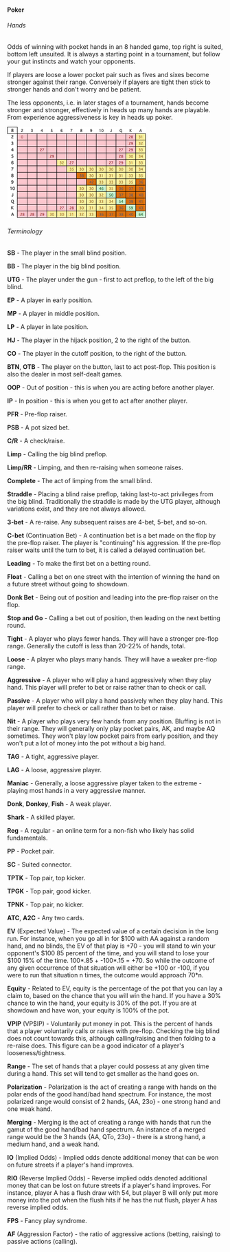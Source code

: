 #### Poker

###### Hands

Odds of winning with pocket hands in an 8 handed game, top right is suited, bottom left unsuited. It is always a starting point in a tournament, but follow your gut instincts and watch your opponents. 

If players are loose a lower pocket pair such as fives and sixes become stronger against their range. Conversely if players are tight then stick to stronger hands and don't worry and be patient.

The less opponents, i.e. in later stages of a tournament, hands become stronger and stronger, effectively in heads up many hands are playable. From experience aggressiveness is key in heads up poker.


![Poker Hands Player 8 handed](/PokerHands.png "Odds of winning with pocket hands in an 8 handed game")

###### Terminology

**SB** - The player in the small blind position.

**BB** - The player in the big blind position.

**UTG** - The player under the gun - first to act preflop, to the left of the big blind.

**EP** - A player in early position.

**MP** - A player in middle position.

**LP** - A player in late position.

**HJ** - The player in the hijack position, 2 to the right of the button.

**CO** - The player in the cutoff position, to the right of the button.

**BTN**, **OTB** - The player on the button, last to act post-flop. This position is also the dealer in most self-dealt games.

**OOP** - Out of position - this is when you are acting before another player.

**IP** - In position - this is when you get to act after another player.

**PFR** - Pre-flop raiser.

**PSB** - A pot sized bet.

**C/R** - A check/raise.

**Limp** - Calling the big blind preflop.

**Limp/RR** - Limping, and then re-raising when someone raises.

**Complete** - The act of limping from the small blind.

**Straddle** - Placing a blind raise preflop, taking last-to-act privileges from the big blind. Traditionally the straddle is made by the UTG player, although variations exist, and they are not always allowed.

**3-bet** - A re-raise. Any subsequent raises are 4-bet, 5-bet, and so-on.

**C-bet** (Continuation Bet) - A continuation bet is a bet made on the flop by the pre-flop raiser. The player is "continuing" his aggression. If the pre-flop raiser waits until the turn to bet, it is called a delayed continuation bet.

**Leading** - To make the first bet on a betting round.

**Float** - Calling a bet on one street with the intention of winning the hand on a future street without going to showdown.

**Donk Bet** - Being out of position and leading into the pre-flop raiser on the flop.

**Stop and Go** - Calling a bet out of position, then leading on the next betting round.

**Tight** - A player who plays fewer hands. They will have a stronger pre-flop range. Generally the cutoff is less than 20-22% of hands, total.

**Loose** - A player who plays many hands. They will have a weaker pre-flop range.

**Aggressive** - A player who will play a hand aggressively when they play hand. This player will prefer to bet or raise rather than to check or call.

**Passive** - A player who will play a hand passively when they play hand. This player will prefer to check or call rather than to bet or raise.

**Nit** - A player who plays very few hands from any position. Bluffing is not in their range. They will generally only play pocket pairs, AK, and maybe AQ sometimes. They won't play low pocket pairs from early position, and they won't put a lot of money into the pot without a big hand.

**TAG** - A tight, aggressive player.

**LAG** - A loose, aggressive player.

**Maniac** - Generally, a loose aggressive player taken to the extreme - playing most hands in a very aggressive manner.

**Donk**, **Donkey**, **Fish** - A weak player.

**Shark** - A skilled player.

**Reg** - A regular - an online term for a non-fish who likely has solid fundamentals.

**PP** - Pocket pair.

**SC** - Suited connector.

**TPTK** - Top pair, top kicker.

**TPGK** - Top pair, good kicker.

**TPNK** - Top pair, no kicker.

**ATC**, **A2C** - Any two cards.

**EV** (Expected Value) - The expected value of a certain decision in the long run. For instance, when you go all in for $100 with AA against a random hand, and no blinds, the EV of that play is +70 - you will stand to win your opponent's $100 85 percent of the time, and you will stand to lose your $100 15% of the time. 100*.85 + -100*.15 = +70. So while the outcome of any given occurrence of that situation will either be +100 or -100, if you were to run that situation n times, the outcome would approach 70*n.

**Equity** - Related to EV, equity is the percentage of the pot that you can lay a claim to, based on the chance that you will win the hand. If you have a 30% chance to win the hand, your equity is 30% of the pot. If you are at showdown and have won, your equity is 100% of the pot.

**VPIP** (VP$IP) - Voluntarily put money in pot. This is the percent of hands that a player voluntarily calls or raises with pre-flop. Checking the big blind does not count towards this, although calling/raising and then folding to a re-raise does. This figure can be a good indicator of a player's looseness/tightness.

**Range** - The set of hands that a player could possess at any given time during a hand. This set will tend to get smaller as the hand goes on.

**Polarization** - Polarization is the act of creating a range with hands on the polar ends of the good hand/bad hand spectrum. For instance, the most polarized range would consist of 2 hands, {AA, 23o} - one strong hand and one weak hand.

**Merging** - Merging is the act of creating a range with hands that run the gamut of the good hand/bad hand spectrum. An instance of a merged range would be the 3 hands {AA, QTo, 23o} - there is a strong hand, a medium hand, and a weak hand.

**IO** (Implied Odds) - Implied odds denote additional money that can be won on future streets if a player's hand improves.

**RIO** (Reverse Implied Odds) - Reverse implied odds denoted additional money that can be lost on future streets if a player's hand improves. For instance, player A has a flush draw with 54, but player B will only put more money into the pot when the flush hits if he has the nut flush, player A has reverse implied odds.

**FPS** - Fancy play syndrome.

**AF** (Aggression Factor) - the ratio of aggressive actions (betting, raising) to passive actions (calling).
